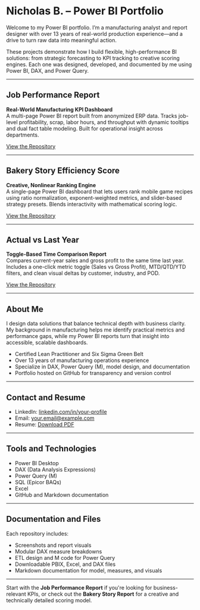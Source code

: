 # Nicholas B. – Power BI Portfolio

Welcome to my Power BI portfolio. I’m a manufacturing analyst and report designer with over 13 years of real-world production experience—and a drive to turn raw data into meaningful action.

These projects demonstrate how I build flexible, high-performance BI solutions: from strategic forecasting to KPI tracking to creative scoring engines. Each one was designed, developed, and documented by me using Power BI, DAX, and Power Query.

---

## Job Performance Report  
**Real-World Manufacturing KPI Dashboard**  
A multi-page Power BI report built from anonymized ERP data. Tracks job-level profitability, scrap, labor hours, and throughput with dynamic tooltips and dual fact table modeling. Built for operational insight across departments.

[View the Repository](https://github.com/Nicholas-BI/job-performance-report)

---

## Bakery Story Efficiency Score  
**Creative, Nonlinear Ranking Engine**  
A single-page Power BI dashboard that lets users rank mobile game recipes using ratio normalization, exponent-weighted metrics, and slider-based strategy presets. Blends interactivity with mathematical scoring logic.

[View the Repository](https://github.com/Nicholas-BI/bakery-efficiency-score)

---

## Actual vs Last Year  
**Toggle-Based Time Comparison Report**  
Compares current-year sales and gross profit to the same time last year. Includes a one-click metric toggle (Sales vs Gross Profit), MTD/QTD/YTD filters, and clean visual deltas by customer, industry, and POD.

[View the Repository](https://github.com/Nicholas-BI/actual-vs-last-year)

---

## About Me

I design data solutions that balance technical depth with business clarity. My background in manufacturing helps me identify practical metrics and performance gaps, while my Power BI reports turn that insight into accessible, scalable dashboards.

- Certified Lean Practitioner and Six Sigma Green Belt  
- Over 13 years of manufacturing operations experience  
- Specialize in DAX, Power Query (M), model design, and documentation  
- Portfolio hosted on GitHub for transparency and version control

---

## Contact and Resume

- LinkedIn: [linkedin.com/in/your-profile](https://www.linkedin.com/in/your-profile/)  
- Email: [your.email@example.com](mailto:your.email@example.com)  
- Resume: [Download PDF](https://your-site.com/resume.pdf)

---

## Tools and Technologies

- Power BI Desktop  
- DAX (Data Analysis Expressions)  
- Power Query (M)  
- SQL (Epicor BAQs)  
- Excel  
- GitHub and Markdown documentation

---

## Documentation and Files

Each repository includes:

- Screenshots and report visuals  
- Modular DAX measure breakdowns  
- ETL design and M code for Power Query  
- Downloadable PBIX, Excel, and DAX files  
- Markdown documentation for model, measures, and visuals

---

Start with the **Job Performance Report** if you're looking for business-relevant KPIs, or check out the **Bakery Story Report** for a creative and technically detailed scoring model.
